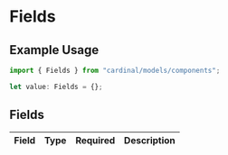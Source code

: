 # Fields

## Example Usage

```typescript
import { Fields } from "cardinal/models/components";

let value: Fields = {};
```

## Fields

| Field       | Type        | Required    | Description |
| ----------- | ----------- | ----------- | ----------- |